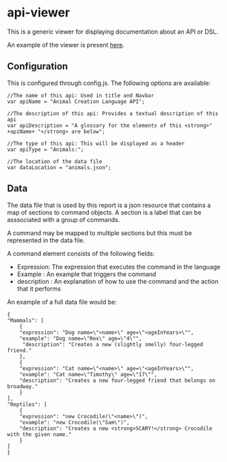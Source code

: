 api-viewer
==========

This is a generic viewer for displaying documentation about an API or DSL. 

An example of the viewer is present [here](http://plasma147.github.com/api-viewer/).

Configuration
------------------
This is configured through config.js. The following options are available:

    //The name of this api: Used in title and Navbar
    var apiName = "Animal Creation Language API";

    //The description of this api: Provides a textual description of this api
    var apiDescription = "A glossary for the elements of this <strong>" +apiName+ "</strong> are below";

    //The type of this api: This will be displayed as a header
    var apiType = "Animals:";

    //The location of the data file
    var dataLocation = "animals.json";

Data
------------------
The data file that is used by this report is a json resource that contains a map of sections to command objects. A section is a label that can be asssociated with a group of commands. 

A command may be mapped to multiple sections but this must be represented in the data file.

A command element consists of the following fields:
* Expression: The expression that executes the command in the language 
* Example : An example that triggers the command
* description : An explanation of how to use the command and the action that it performs

An example of a full data file would be: 

    {
    "Mammals": [
        {
        "expression": "Dog name=\"<name>\" age=\"<ageInYears>\"",
        "example": "Dog name=\"Rex\" age=\"4\"",
         "description": "Creates a new (slightly smelly) four-legged friend."
        },
        {
        "expression": "Cat name=\"<name>\" age=\"<ageInYears>\"",
        "example": "Cat name=\"Timothy\" age=\"17\"",
        "description": "Creates a new four-legged friend that belongs on broadway."
        }
    ],
    "Reptiles": [
        {
        "expression": "new Crocodile(\"<name>\")",
        "example": "new Crocodile(\"Sam\")",
        "description": "Creates a new <strong>SCARY!</strong> Crocodile with the given name."
        }
    ]
    }
